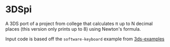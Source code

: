 # 3DSpi

A 3DS port of a project from college that calculates π up to N decimal places (this version only prints up to 8) using Newton's formula.

Input code is based off the ```software-keyboard``` example from [3ds-examples](https://github.com/devkitPro/3ds-examples/tree/master/input/software-keyboard)
